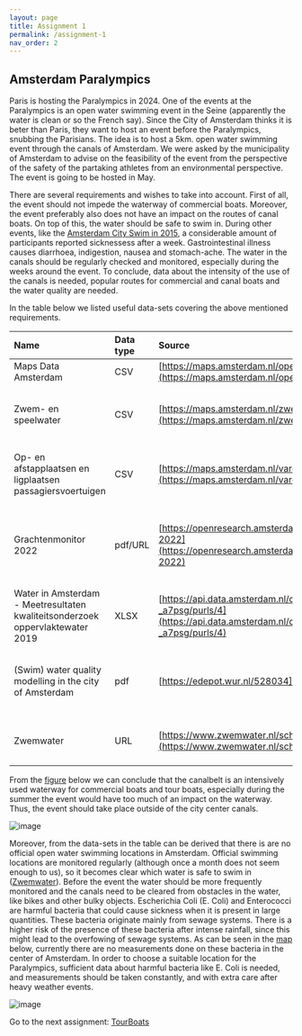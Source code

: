 ```yaml
---
layout: page
title: Assignment 1
permalink: /assignment-1
nav_order: 2
---
```


## Amsterdam Paralympics
Paris is hosting the Paralympics in 2024. One of the events at the Paralympics is an open water
swimming event in the Seine (apparently the water is clean or so the French say). Since the City
of Amsterdam thinks it is beter than Paris, they want to host an event before the Paralympics,
snubbing the Parisians. The idea is to host a 5km. open water swimming event through the
canals of Amsterdam. We were asked by the municipality of Amsterdam to advise on the
feasibility of the event from the perspective of the safety of the partaking athletes from an
environmental perspective. The event is going to be hosted in May.

There are several requirements and wishes to take into account. First of all, the event should not impede the waterway of commercial boats. Moreover, the event preferably also does not have an impact on the routes of canal boats. On top of this, the water should be safe to swim in. During other events, like the [Amsterdam City Swim in 2015](https://magazines.rivm.nl/2018/03/infectieziekten-bulletin/zwemmen-de-gracht-hoe-groot-zijn-de-infectierisico%E2%80%99s#:~:text=In%20de%20watermonsters%20van%20alle,maal%20verhoogde%20normaalwaarde%20van%20E.), a considerable amount of participants reported sicknessess after a week. Gastrointestinal illness causes diarrhoea, 
indigestion, nausea and stomach-ache. The water in the canals should be regularly checked and monitored, especially during the weeks around the event. To conclude, data about the intensity of the use of the canals is needed, popular routes for commercial and canal boats and the water quality are needed. 

In the table below we listed useful data-sets covering the above mentioned requirements. 

| Name                                   | Data type  | Source | Comments             |
|:-------------------------------------------------|:---------------|:----------------|:-------------------------------|
| Maps Data Amsterdam| CSV | [https://maps.amsterdam.nl/open_geodata/](https://maps.amsterdam.nl/open_geodata/) |Website with maps needed |
| Zwem- en speelwater | CSV | [https://maps.amsterdam.nl/zwemwater/](https://maps.amsterdam.nl/zwemwater/) | Map that shows how canals are not an official swim location |
| Op- en afstapplaatsen en ligplaatsen passagiersvoertuigen | CSV | [https://maps.amsterdam.nl/varen/](https://maps.amsterdam.nl/varen/) | Map that shows that the canalbelt is intensively used by boats|
| Grachtenmonitor 2022 | pdf/URL | [https://openresearch.amsterdam/nl/page/92981/grachtenmonitor-2022](https://openresearch.amsterdam/nl/page/92981/grachtenmonitor-2022) | Document that contains information about how intensely a waterway is used |
| Water in Amsterdam - Meetresultaten kwaliteitsonderzoek oppervlaktewater 2019 | XLSX | [https://api.data.amsterdam.nl/dcatd/datasets/lAqjIsj-_a7psg/purls/4](https://api.data.amsterdam.nl/dcatd/datasets/lAqjIsj-_a7psg/purls/4) | Data sheet with data about water quality |
| (Swim) water quality modelling in the city of Amsterdam | pdf | [https://edepot.wur.nl/528034](https://edepot.wur.nl/528034) | Thesis about water quality in Amsterdam, e.g.information about what influences it |
| Zwemwater | URL | [https://www.zwemwater.nl/schoon_water_kwaliteit](https://www.zwemwater.nl/schoon_water_kwaliteit) | Data about swim water quality, measurements |

From the [figure](https://openresearch.amsterdam/nl/page/92981/grachtenmonitor-2022) below we can conclude that the canalbelt is an intensively used waterway for commercial boats and tour boats, especially during the summer the event would have too much of an impact on the waterway. Thus, the event should take place outside of the city center canals.  


![image](https://github.com/iepebouw/data1/assets/144791642/aaf274e0-351c-40aa-8ca7-338b1d4b4446)



Moreover, from the data-sets in the table can be derived that there is are no official open water swimming locations in Amsterdam. Official swimming locations are monitored regularly (although once a month does not seem enough to us), so it becomes clear which water is safe to swim in ([Zwemwater](https://www.zwemwater.nl/schoon_water_kwaliteit)). Before the event the water should be more frequently monitored and the canals need to be cleared from obstacles in the water, like bikes and other bulky objects. Escherichia Coli (E. Coli) and Enterococci are harmful bacteria that could cause sickness when it is present in large quantities. These bacteria originate mainly from sewage systems. There is a higher risk of the presence of these bacteria after intense rainfall, since this might lead to the overfowing of sewage systems. As can be seen in the [map](https://www.zwemwater.nl/) below, currently there are no measurements done on these bacteria in the center of Amsterdam. In order to choose a suitable location for the Paralympics, sufficient data about harmful bacteria like E. Coli is needed, and measurements should be taken constantly, and with extra care after heavy weather events. 


![image](https://github.com/iepebouw/data1/assets/144791642/0b80ea40-5a17-4aa9-9b05-0350db63be6b)
















Go to the next assignment: [TourBoats]({{site.baseurl}}/assignment-2)
